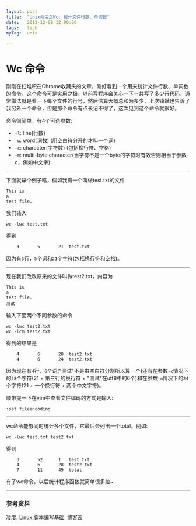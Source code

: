```yaml
---
layout: post
title:  "Unix命令之Wc: 统计文件行数、单词数"
date:   2013-12-08 12:00:00
tags:	tech
myTag:	unix

---
```


# Wc 命令

刚刚在扫堆积在Chrome收藏夹的文章，刚好看到一个用来统计文件行数、单词数的命令。这个命令可是实用之极。以前写程序会关心一下一共写了多少行代码，通常做法就是看一下每个文件的行号，然后估算大概总和为多少，上次镇斌也告诉了我另外一个命令，但是那个命令有点长记不得了，这次见到这个命令就很好。

命令很简单，有4个可选参数:

+ `-l`: line(行数)
+ `-w`: word(词数) (用空白符分开的才叫一个词)
+ `-c`: character(字符数) (包括换行符、空格)
+ `-m`: multi-byte character(当字符不是一个byte的字符时有效否则相当于参数-c，例如中文字)

--------------------------------------------------------------------------

下面就举个例子咯，假如我有一个叫做test.txt的文件

	This is
	a
	test file.

我们输入

	wc -lwc test.txt

得到
	
		3		5		21	test.txt

因为有`3`行，`5`个词和`21`个字符(包括换行符和空格)。

--------------------------------------------------------------------------

现在我们改改原来的文件叫做test2.txt，内容为

	This is
	a
	test file.
	测试

输入下面两个不同参数的命令

	wc -lwc test2.txt
	wc -lcm test2.txt

得到的结果是

		4		6		28	test2.txt
		4		6		24	test2.txt

因为现在有`4`行，`6`个词("测试"不是由空白符分割所以算一个)还有在参数`-c`情况下的`28`个字符(21 + 第三行的换行符 + "测试"在utf8中的6个)和在参数`-m`情况下的`24`个字符(21 + 一个换行符 + 两个中文字符)。

顺带提一下在vim中查看文件编码的方式是输入:

	:set fileencoding

--------------------------------------------------------------------------

wc命令能够同时统计多个文件，它最后会列出一个total。例如:

	wc -lwc test.txt test2.txt

得到

		3		52		1	test.txt
		4		6		28	test2.txt
		7		11		49	total

有了wc命令，以后统计程序函数就简单很多拉~

--------------------------------------------------------------------------

### 参考资料

[凌度. Linux 脚本编写基础. 博客园](http://www.cnblogs.com/linn/archive/2007/03/05/664739.html)
